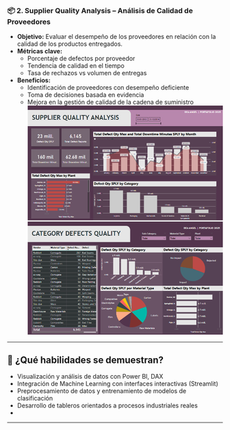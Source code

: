 ### 📦 2. Supplier Quality Analysis – Análisis de Calidad de Proveedores


- **Objetivo:** Evaluar el desempeño de los proveedores en relación con la calidad de los productos entregados.
- **Métricas clave:**
  - Porcentaje de defectos por proveedor
  - Tendencia de calidad en el tiempo
  - Tasa de rechazos vs volumen de entregas
- **Beneficios:**
  - Identificación de proveedores con desempeño deficiente
  - Toma de decisiones basada en evidencia
  - Mejora en la gestión de calidad de la cadena de suministro
![INTERFAZ](1_SUPPLIER.png)
![INTERFAZ](2_SUPPLIER.png)


---

## 🧠 ¿Qué habilidades se demuestran?

- Visualización y análisis de datos con Power BI, DAX
- Integración de Machine Learning con interfaces interactivas (Streamlit)
- Preprocesamiento de datos y entrenamiento de modelos de clasificación
- Desarrollo de tableros orientados a procesos industriales reales
- 

---

